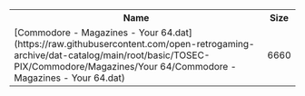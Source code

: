 <table>
<tr><th>Name</th><th>Size</th></tr>
<tr><td>
[Commodore - Magazines - Your 64.dat](https://raw.githubusercontent.com/open-retrogaming-archive/dat-catalog/main/root/basic/TOSEC-PIX/Commodore/Magazines/Your 64/Commodore - Magazines - Your 64.dat)
</td><td>6660</td></tr>
</table>
